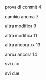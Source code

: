 prova di commit 4 

cambio ancora 7

altra modifica 9

altra modifica 11

altra ancora xx 13


anroa ancora 14

svi uno

svi due 